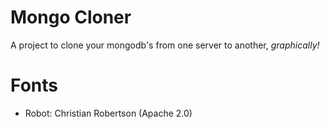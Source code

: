 # Mongo Cloner
A project to clone your mongodb's from one server to another, _graphically!_

# Fonts
- Robot: Christian Robertson (Apache 2.0)